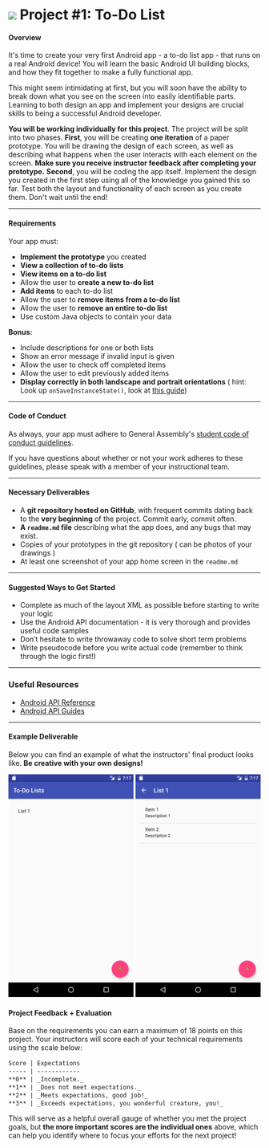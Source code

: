 # ![](https://ga-dash.s3.amazonaws.com/production/assets/logo-9f88ae6c9c3871690e33280fcf557f33.png) Project #1: To-Do List

#### Overview

It's time to create your very first Android app - a to-do list app - that runs on a real Android device! You will learn the basic Android UI building blocks, and how they fit together to make a fully functional app.

This might seem intimidating at first, but you will soon have the ability to break down what you see on the screen into easily identifiable parts. Learning to both design an app and implement your designs are crucial skills to being a successful Android developer.

**You will be working individually for this project**. The project will be split into two phases. **First**, you will be creating **one iteration** of a paper prototype. You will be drawing the design of each screen, as well as describing what happens when the user interacts with each element on the screen. **Make sure you receive instructor feedback after completing your prototype.** **Second**, you will be coding the app itself. Implement the design you created in the first step using all of the knowledge you gained this so far. Test both the layout and functionality of each screen as you create them. Don't wait until the end!

---

#### Requirements

Your app must:

- **Implement the prototype** you created
- **View a collection of to-do lists**
- **View items on a to-do list**
- Allow the user to **create a new to-do list**
- **Add items** to each to-do list
- Allow the user to **remove items from a to-do list**
- Allow the user to **remove an entire to-do list**
- Use custom Java objects to contain your data


**Bonus:**

- Include descriptions for one or both lists
- Show an error message if invalid input is given
- Allow the user to check off completed items
- Allow the user to edit previously added items
- **Display correctly in both landscape and portrait orientations** ( hint: Look up `onSaveInstanceState()`, look at [this guide](http://code.hootsuite.com/orientation-changes-on-android/))

---

#### Code of Conduct

As always, your app must adhere to General Assembly's [student code of conduct guidelines](../../../resources/guidelines/code-of-conduct.md).

If you have questions about whether or not your work adheres to these guidelines, please speak with a member of your instructional team.

---

#### Necessary Deliverables

- A **git repository hosted on GitHub**, with frequent commits dating back to the **very beginning** of the project. Commit early, commit often.
- **A ``readme.md`` file** describing what the app does, and any bugs that may exist.
- Copies of your prototypes in the git repository ( can be photos of your drawings )
- At least one screenshot of your app home screen in the `readme.md`

---

#### Suggested Ways to Get Started

- Complete as much of the layout XML as possible before starting to write your logic
- Use the Android API documentation - it is very thorough and provides useful code samples
- Don’t hesitate to write throwaway code to solve short term problems
- Write pseudocode before you write actual code (remember to think through the logic first!)

---

### Useful Resources

- [Android API Reference](http://developer.android.com/reference/packages.html)
- [Android API Guides](http://developer.android.com/guide/index.html)

---

#### Example Deliverable

Below you can find an example of what the instructors' final product looks like. **Be creative with your own designs!**

<p align="center">
  <img src="screenshots/screenshot1.png" width="250">
  <img src="screenshots/screenshot3.png" width="250">
</p>

#### Project Feedback + Evaluation


Base on the requirements you can earn a maximum of 18 points on this project. Your instructors will score each of your technical requirements using the scale below:

    Score | Expectations
    ----- | ------------
    **0** | _Incomplete._
    **1** | _Does not meet expectations._
    **2** | _Meets expectations, good job!_
    **3** | _Exceeds expectations, you wonderful creature, you!_

 This will serve as a helpful overall gauge of whether you met the project goals, but __the more important scores are the individual ones__ above, which can help you identify where to focus your efforts for the next project!
